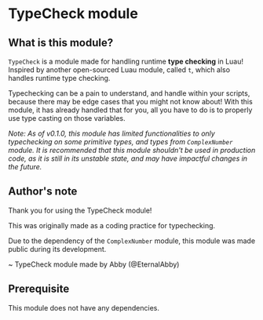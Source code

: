 # TypeCheck module

## What is this module?

`TypeCheck` is a module made for handling runtime **type checking** in Luau! Inspired by another open-sourced Luau module, called `t`, which also handles runtime type checking.

Typechecking can be a pain to understand, and handle within your scripts, because there may be edge cases that you might not know about! With this module, it has already handled that for you, all you have to do is to properly use type casting on those variables.

*Note: As of v0.1.0, this module has limited functionalities to only typechecking on some primitive types, and types from `ComplexNumber` module. It is recommended that this module shouldn't be used in production code, as it is still in its unstable state, and may have impactful changes in the future.*

## Author's note

Thank you for using the TypeCheck module!

This was originally made as a coding practice for typechecking.

Due to the dependency of the `ComplexNumber` module, this module was made public during its development.

~ TypeCheck module made by Abby (@EternalAbby)

## Prerequisite

This module does not have any dependencies.
